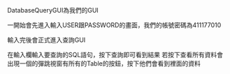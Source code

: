 DatabaseQueryGUI為我們的GUI

一開始會先進入輸入USER跟PASSWORD的畫面，我們的帳號密碼為411177010

輸入完後會正式進入查詢GUI

在輸入欄輸入要查詢的SQL語句，按下查詢即可看到結果
若按下查看所有資料會出現一個的彈跳視窗有所有的Table的按鈕，按下他們會看到裡面的資料

